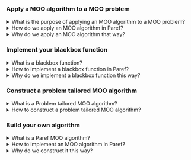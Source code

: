 ### Apply a MOO algorithm to a MOO problem

<details>
  <summary>What is the purpose of applying an MOO algorithm to a MOO problem?</summary>

In MOO problems we commonly consider a [blackbox function](https://en.wikipedia.org/wiki/Black_box) with multiple conflicting
targets.
We are interested in its [Pareto front](https://en.wikipedia.org/wiki/Pareto_front).
Since the function of interest is a *blackbox* function, determining the whole Pareto front
is not possible in general.
Instead, we apply an MOO algorithm in order to iteratively determine a finite subset of the Pareto front
of the blackbox function.
In addition, the outcome of this optimization is commonly evaluated against the desired [properties]() of the
determined Pareto points. This is highly problem and user specific.
Paref strives to provide algorithms which are mathematically proven to (approximately)
determine Pareto points with those properties.

</details>

<details>
  <summary>How do we apply an MOO algorithm in Paref?</summary>

Applying an MOO algorithm in Paref requires some steps:

#### Define design and target space

  > This consists of answering the following question:
  > - what are my design parameters? How many do I have?
  > - what values of those design parameters do I accept?
  > - what are my target parameters? Which of them do I want to include?



#### Define desired properties

  > This could be answering the following questions:
  > - Do I want Pareto points in a certain interval?
  > - Do I want the Pareto points to be evenly distributed?
  > - Do I want as many Pareto points as possible or am I only interested in a single Pareto point?
  > - Do I want as less evaluations of the blackbox function as possible (i.e. if the blackbox function is expensive to evaluate)?



#### Initialize corresponding MOO algorithm

  > See the tutorials for more information.



#### Implement and initialize blackbox function

  > See the tutorials for more information.



#### Apply problem tailored MOO algorithm to blackbox function

  > In order to apply some MOO algorithm simply call the algorithm to the blackbox function and some stopping criterion
  > (indicating when the algorithm should terminate).
  > The evaluations can then be accessed within the blackbox function ``blackbox_function.evaluations`` or
  > ``blackbox_function.x`` (for the input values) or ``blackbox_function.y`` (for the output values) property.

<details>
  <summary>Example</summary>

   0. We use a mathematical test function with three input dimensions all between zero and one (i.e. design space is given by three-dimensional unit cube) and with two output dimensions (i.e. target space is the real plane)
   1. We want to have an idea of the "dimension" of the Pareto front (i.e. the Pareto points representing the minima in
      components) with minimum number of evaluations
   2. Accordingly, we choose the ``FindEdgePoints`` algorithm:

  ```python
  from paref.moo_algorithms.multi_dimensional.find_edge_points import FindEdgePoints
  moo = FindEdgePoints()
  ```

3. We implement and initialize the blackbox function in Parefs' blackbox function interface

```python
import numpy as np
from paref.blackbox_functions.design_space.bounds import Bounds
from paref.interfaces.moo_algorithms.blackbox_function import BlackboxFunction


class TestFunction(BlackboxFunction):
    def __call__(self, x: np.ndarray) -> np.ndarray:
        y = np.array([np.sum(x ** 2), x[0]])
        return y

    @property
    def dimension_design_space(self) -> int:
        return 3

    @property
    def dimension_target_space(self) -> int:
        return 2

    @property
    def design_space(self) -> Bounds:
        return Bounds(upper_bounds=np.ones(self.dimension_design_space),
                      lower_bounds=np.zeros(self.dimension_design_space))


blackbox_function = TestFunction()
```

4. We apply the MOO algorithm to the blackbox function with a maximum number of five iterations and print the so found Pareto front:
```python
from paref.moo_algorithms.stopping_criteria.max_iterations_reached import MaxIterationsReached
moo(blackbox_function = blackbox_function,
    stopping_criteria = MaxIterationsReached(max_iterations=5))
print(f"Calculated Pareto front: {blackbox_function.pareto_front}")
```
</details>

</details>

<details>
  <summary>Why do we apply an MOO algorithm that way?</summary>

Applying an MOO algorithm to an MOO problem should be as generic as possible.
Accordingly, we clearly distinguish between the steps outlined above.
In particular, this allows us
- to provide a generic workflow
- to require as few parameters as possible for applying an instance of an MOO algorithm to a blackbox function (leading to more robust algorithms)
- greatly simplify the process of implementing a MOO algorithm

</details>



### Implement your blackbox function

<details>
  <summary>What is a blackbox function?</summary>

The blackbox function expresses the relationship between your design parameters and
your target features.
This relationship is mostly not known (thus, the term "blackbox") but can be
observed at a finite set of points.
In the context of MOO, there mostly are more than one target feature and those features
are conflicting.
Accordingly, the blackbox function consists of the following information
- the design parameters and their accepted values
- the target features, in particular the number of features
- an evaluation rule for assigning some fixed vector of design parameters its vector of target features

</details>

<details>
  <summary>How to implement a blackbox function in Paref?</summary>

Implementing a blackbox function in Paref is given by implementing the ``BlackboxFunction`` interface.
This requires implementing the above information:
- the dimension of the design space within the ``dimension_design_space(self) -> int`` property
- the accepted design values within the ``def design_space(self) -> Union[Bounds]`` property
- the dimension of the target space within the ``def dimension_target_space(self) -> int`` property
- the assignment of some vector of design parameters to its corresponding target features within the `` def __call__(self, x: np.ndarray) -> np.ndarray`` method

**Example:**
Lets consider a blackbox function which has three design parameters each in a range of zero and one with two target features.
For simplicity, the assignment is given by simply forgetting the third design parameter.
Accordingly, we are given the following information
- the dimension of the design space is 3
- the accepted design values are all values between zero and one for each design parameter
- the dimension of the target space is 2
- the assignment is given by forgetting the third design parameter

```python
import numpy as np
from paref.blackbox_functions.design_space.bounds import Bounds
from paref.interfaces.moo_algorithms.blackbox_function import BlackboxFunction


class TestFunction(BlackboxFunction):
    def __call__(self, x: np.ndarray) -> np.ndarray:
        return x[:1]

    @property
    def dimension_design_space(self) -> int:
        return 3

    @property
    def dimension_target_space(self) -> int:
        return 2

    @property
    def design_space(self) -> Bounds:
        return Bounds(upper_bounds=np.ones(self.dimension_design_space),
                      lower_bounds=-np.zeros(self.dimension_design_space))
```
</details>

<details>
  <summary>Why do we implement a blackbox function this way?</summary>

Implementing a blackbox function should be
- intuitive
- robust
- done with minimal effort

Implementing a blackbox function into a Parefs interface allows us to
- reduce the effort to a minimum
- include generic error checking and handling
- check that all needed information of the blackbox function is handed
- include functionality such as calculating the Pareto front, saving and loading

 </details>



### Construct a problem tailored MOO algorithm
<details>
  <summary>What is a Problem tailored MOO algorithm?</summary>

A problem tailored MOO algorithm is a MOO algorithm tailored to your individual expectation on the outcome
of the algorithm.
Paref focuses on the properties of Pareto points you target and provides you with implementations and construction
rules of algorithms which target those properties.

</details>

<details>
  <summary>How to construct a problem tailored MOO algorithm?</summary>

Constructing a problem tailored MOO algorithm is based on the concept of Pareto reflections.
Accordingly, in order to construct a problem tailored MOO algorithm, you need to specify the (sequence of)
Pareto reflection(s) which reflect your targeted properties.
After initializing the sequence/reflection you apply an existing MOO to a blackbox function and the sequence using the
``apply_to_sequence`` method of that
MOO algorithm.

</details>

### Build your own algorithm
<details>
  <summary>What is a Paref MOO algorithm?</summary>

  We consider an MOO algorithm as an iterative algirthmic search for Pareto points of some blackbox function.
Paref MOOs in addition incorporate the concept of constructing a MOO algorithm from a (sequence of) Pareto reflections in order to tailor MOO algorithms
to user defined requirements.
 </details>

<details>
  <summary>How to implement an MOO algorithm in Paref?</summary>

Constructing a classical MOO algorithm in Paref is given by implementing the ``ParefMOO`` interface.
This requires implementing the following properties/methods:

- ``def apply_moo_operation(self,
                            blackbox_function: BlackboxFunction,
                            ) -> None``
- ``def supported_codomain_dimensions(self) -> Optional[List[int]]``


Constructing a new MOO from a (sequence of) Pareto reflections is given by implementing
the
``
def sequence_of_pareto_reflections(self) -> Union[SequenceParetoReflections, ParetoReflection, None]``
property of an already existing MOO algorithm.
All of the underlying functionality is already taken care of by the ``ParefMOO`` interface.

**Example**



 </details>

<details>
  <summary>Why do we construct it this way?</summary>

Paref MOOs are designed to be

user friendly
intuitive
functionality under the hood
 </details>
